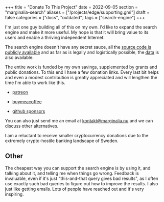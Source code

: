 +++
title = "Donate To This Project"
date = 2022-09-05
section = "marginalia-search"
aliases = ["/projects/edge/supporting.gmi"]
draft = false
categories = ["docs", "outdated"]
tags = ["search-engine"]
+++

I'm just one guy building all of this on my own. I'd like to expand the search engine and make it more useful.  My hope is that it will bring value to its users and enable a thriving independent Internet.  

The search engine doesn't have any secret sauce, all the [source code is publicly available](https://git.marginalia.nu/) and as far as is legally and logistically possible, the [data](https://downloads.marginalia.nu/) is also available. 

The entire work is funded by my own savings, supplemented by grants and public donations.  To this end I have a few donation links. Every last bit helps and even a modest contribution is greatly appreciated and will lengthen the time I'm able to work like this.  

* [patreon](https://www.patreon.com/marginalia_nu)

* [buymeacoffee](https://www.buymeacoffee.com/marginalia.nu)

* [github sponsors](https://github.com/sponsors/MarginaliaSearch)

You can also just send me an email at kontakt@marginalia.nu and we can discuss other alternatives.  

I am a reluctant to receive smaller cryptocurrency donations due to the extremely crypto-hostile banking landscape of Sweden. 

## Other

The cheapest way you can support the search engine is by using it, and talking about it, and telling me when things go wrong. Feedback is invaluable, even if it's just "this-and-that query gives bad results", as I often use exactly such bad queries to figure out how to improve the results. I also just like getting emails. Lots of people have reached out and it's very inspiring.

